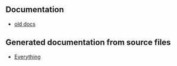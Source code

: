 ## Documentation

- [old docs](j-sme.md)

## Generated documentation from source files

- [Everything](sme.md)
